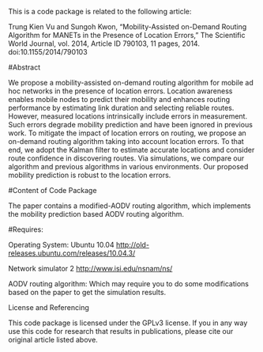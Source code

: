 
This is a code package is related to the following  article:

Trung Kien Vu and Sungoh Kwon, “Mobility-Assisted on-Demand Routing Algorithm for MANETs in the Presence of Location Errors,” 
The Scientific World Journal, vol. 2014, Article ID 790103, 11 pages, 2014. doi:10.1155/2014/790103


#Abstract 

We propose a mobility-assisted on-demand routing algorithm for mobile ad hoc networks in the presence of location errors. 
Location awareness enables mobile nodes to predict their mobility and enhances routing performance by estimating link duration and selecting reliable routes. However, measured locations intrinsically include errors in measurement. 
Such errors degrade mobility prediction and have been ignored in previous work. 
To mitigate the impact of location errors on routing, we propose an on-demand routing algorithm taking into account location errors. To that end, we adopt the Kalman filter to estimate accurate locations and consider route confidence in discovering routes. Via simulations, we compare our algorithm and previous algorithms in various environments. 
Our proposed mobility prediction is robust to the location errors.

#Content of Code Package

The paper contains a modified-AODV routing algorithm, which implements the mobility prediction based AODV routing algorithm. 

#Requires:

Operating System: Ubuntu 10.04 http://old-releases.ubuntu.com/releases/10.04.3/

Network simulator 2 http://www.isi.edu/nsnam/ns/

AODV routing algorithm: Which may require you to do some modifications based on the paper to get the simulation results.


License and Referencing

This code package is licensed under the GPLv3 license. If you in any way use this code for research that results in publications, please cite our original article listed above.
